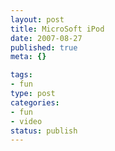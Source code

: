 ```yaml
--- 
layout: post
title: MicroSoft iPod
date: 2007-08-27
published: true
meta: {}

tags: 
- fun
type: post
categories: 
- fun
- video
status: publish
---
```


